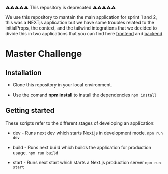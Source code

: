 ⚠⚠⚠⚠⚠ This repository is deprecated ⚠⚠⚠⚠⚠

We use this repository to mantain the main application for sprint 1 and 2, this was a NEXTjs application but we have some troubles related to the initialProps, the context, and the tailwind integrations that we decided to divide this in two applications that you can find here [frontend](https://github.com/masterChallenge/master-challenge-frontend) and [backend](https://github.com/masterChallenge/master-challenge-backend)

# Master Challenge

## Installation
- Clone this repository in your local environment.

- Use the comand **npm install** to install the dependencies
``npm install``

## Getting started
These scripts refer to the different stages of developing an application:

- dev - Runs next dev which starts Next.js in development mode.
``npm run dev``

- build - Runs next build which builds the application for production usage.
``npm run build``

- start - Runs next start which starts a Next.js production server
``npm run start``
